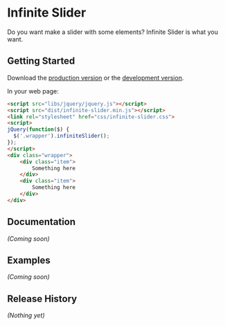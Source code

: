 # Infinite Slider

Do you want make a slider with some elements? Infinite Slider is what you want.

## Getting Started
Download the [production version][min] or the [development version][max].

[min]: https://raw.github.com/helielson/infinite-slider/master/dist/infinite-slider.min.js
[max]: https://raw.github.com/helielson/infinite-slider/master/dist/infinite-slider.js

In your web page:

```html
<script src="libs/jquery/jquery.js"></script>
<script src="dist/infinite-slider.min.js"></script>
<link rel="stylesheet" href="css/infinite-slider.css">
<script>
jQuery(function($) {
  $('.wrapper').infiniteSlider();
});
</script>
<div class="wrapper">
    <div class="item">
        Something here
    </div>
    <div class="item">
        Something here
    </div>
</div>
```

## Documentation
_(Coming soon)_

## Examples
_(Coming soon)_

## Release History
_(Nothing yet)_
